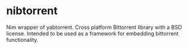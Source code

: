 # nibtorrent
Nim wrapper of yabtorrent. Cross platform Bittorrent library with a BSD license. Intended to be used as a framework for embedding bittorrent functionality.
